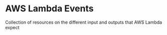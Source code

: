 # AWS Lambda Events

Collection of resources on the different input and outputs that AWS Lambda expect
